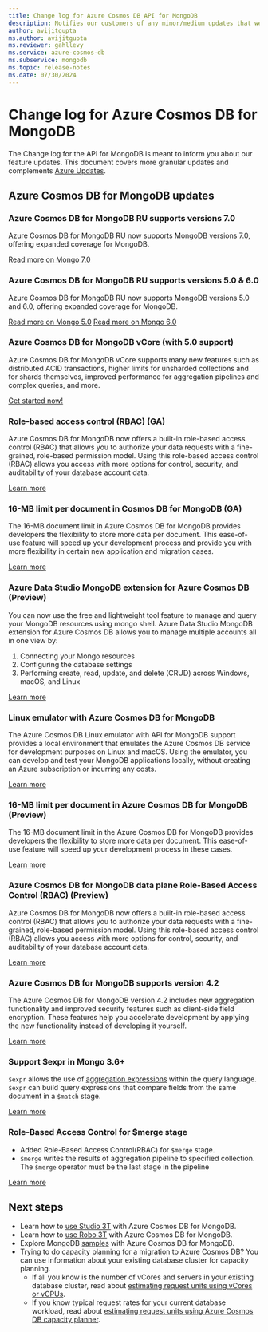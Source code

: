 ```yaml
---
title: Change log for Azure Cosmos DB API for MongoDB
description: Notifies our customers of any minor/medium updates that were pushed
author: avijitgupta
ms.author: avijitgupta
ms.reviewer: gahllevy
ms.service: azure-cosmos-db
ms.subservice: mongodb
ms.topic: release-notes
ms.date: 07/30/2024
---
```


# Change log for Azure Cosmos DB for MongoDB

The Change log for the API for MongoDB is meant to inform you about our feature updates. This document covers more granular updates and complements [Azure Updates](https://azure.microsoft.com/updates/).

## Azure Cosmos DB for MongoDB updates

### Azure Cosmos DB for MongoDB RU supports versions 7.0

Azure Cosmos DB for MongoDB RU now supports MongoDB versions 7.0, offering expanded coverage for MongoDB.

[Read more on Mongo 7.0](./feature-support-70.md)

### Azure Cosmos DB for MongoDB RU supports versions 5.0 & 6.0

Azure Cosmos DB for MongoDB RU now supports MongoDB versions 5.0 and 6.0, offering expanded coverage for MongoDB.

[Read more on Mongo 5.0](./feature-support-50.md)
[Read more on Mongo 6.0](./feature-support-60.md)

### Azure Cosmos DB for MongoDB vCore (with 5.0 support)

Azure Cosmos DB for MongoDB vCore supports many new features such as distributed ACID transactions, higher limits for unsharded collections and for shards themselves, improved performance for aggregation pipelines and complex queries, and more.

[Get started now!](./vcore/quickstart-portal.md)

### Role-based access control (RBAC) (GA)

Azure Cosmos DB for MongoDB now offers a built-in role-based access control (RBAC) that allows you to authorize your data requests with a fine-grained, role-based permission model. Using this role-based access control (RBAC) allows you access with more options for control, security, and auditability of your database account data.

[Learn more](./how-to-setup-rbac.md)

### 16-MB limit per document in Cosmos DB for MongoDB (GA)

The 16-MB document limit in Azure Cosmos DB for MongoDB provides developers the flexibility to store more data per document. This ease-of-use feature will speed up your development process and provide you with more flexibility in certain new application and migration cases.

[Learn more](./feature-support-42.md#data-types)

### Azure Data Studio MongoDB extension for Azure Cosmos DB (Preview)

You can now use the free and lightweight tool feature to manage and query your MongoDB resources using mongo shell. Azure Data Studio MongoDB extension for Azure Cosmos DB allows you to manage multiple accounts all in one view by:

1. Connecting your Mongo resources
1. Configuring the database settings
1. Performing create, read, update, and delete (CRUD) across Windows, macOS, and Linux

[Learn more](https://aka.ms/cosmosdb-ads)

### Linux emulator with Azure Cosmos DB for MongoDB

The Azure Cosmos DB Linux emulator with API for MongoDB support provides a local environment that emulates the Azure Cosmos DB service for development purposes on Linux and macOS. Using the emulator, you can develop and test your MongoDB applications locally, without creating an Azure subscription or incurring any costs.

[Learn more](https://aka.ms/linux-emulator-mongo)

### 16-MB limit per document in Azure Cosmos DB for MongoDB (Preview)

The 16-MB document limit in the Azure Cosmos DB for MongoDB provides developers the flexibility to store more data per document. This ease-of-use feature will speed up your development process in these cases.

[Learn more](./introduction.md)

### Azure Cosmos DB for MongoDB data plane Role-Based Access Control (RBAC) (Preview)

Azure Cosmos DB for MongoDB now offers a built-in role-based access control (RBAC) that allows you to authorize your data requests with a fine-grained, role-based permission model. Using this role-based access control (RBAC) allows you access with more options for control, security, and auditability of your database account data.

[Learn more](./how-to-setup-rbac.md)

### Azure Cosmos DB for MongoDB supports version 4.2

The Azure Cosmos DB for MongoDB version 4.2 includes new aggregation functionality and improved security features such as client-side field encryption. These features help you accelerate development by applying the new functionality instead of developing it yourself.

[Learn more](./feature-support-42.md)

### Support $expr in Mongo 3.6+

`$expr` allows the use of [aggregation expressions](https://www.mongodb.com/docs/manual/meta/aggregation-quick-reference/#std-label-aggregation-expressions) within the query language.
`$expr` can build query expressions that compare fields from the same document in a `$match` stage.  

[Learn more](https://www.mongodb.com/docs/manual/reference/operator/query/expr/)

### Role-Based Access Control for $merge stage

- Added Role-Based Access Control(RBAC) for `$merge` stage.
- `$merge` writes the results of aggregation pipeline to specified collection. The `$merge` operator must be the last stage in the pipeline

[Learn more](https://www.mongodb.com/docs/manual/reference/operator/aggregation/merge/)

## Next steps

- Learn how to [use Studio 3T](connect-using-mongochef.md) with Azure Cosmos DB for MongoDB.
- Learn how to [use Robo 3T](connect-using-robomongo.md) with Azure Cosmos DB for MongoDB.
- Explore MongoDB [samples](nodejs-console-app.md) with Azure Cosmos DB for MongoDB.
- Trying to do capacity planning for a migration to Azure Cosmos DB? You can use information about your existing database cluster for capacity planning.
  - If all you know is the number of vCores and servers in your existing database cluster, read about [estimating request units using vCores or vCPUs](../convert-vcore-to-request-unit.md).
  - If you know typical request rates for your current database workload, read about [estimating request units using Azure Cosmos DB capacity planner](estimate-ru-capacity-planner.md).
